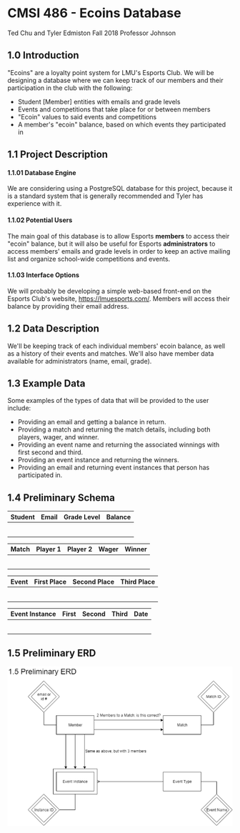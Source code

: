 # CMSI 486 - Ecoins Database
Ted Chu and Tyler Edmiston
Fall 2018
Professor Johnson

## 1.0 Introduction
"Ecoins" are a loyalty point system for LMU's Esports Club. We will be designing a database where we can keep track of our members and their participation in the club with the following:

  - Student [Member] entities with emails and grade levels
  - Events and competitions that take place for or between members
  - "Ecoin" values to said events and competitions
  - A member's "ecoin" balance, based on which events they participated in

## 1.1 Project Description

#### 1.1.01 Database Engine
We are considering using a PostgreSQL database for this project, because it is a standard system that is generally recommended and Tyler has experience with it.
#### 1.1.02 Potential Users
The main goal of this database is to allow Esports **members** to access their "ecoin" balance, but it will also be useful for Esports **administrators** to access members' emails and grade levels in order to keep an active mailing list and organize school-wide competitions and events.
#### 1.1.03 Interface Options
We will probably be developing a simple web-based front-end on the Esports Club's website, https://lmuesports.com/. Members will access their balance by providing their email address.
## 1.2 Data Description
We'll be keeping track of each individual members' ecoin balance, as well as a history of their events and matches. We'll also have member data available for administrators (name, email, grade).
## 1.3 Example Data
Some examples of the types of data that will be provided to the user include: 
 - Providing an email and getting a balance in return.
 - Providing a match and returning the match details, including both players, wager, and winner.
 - Providing an event name and returning the associated winnings with first second and third.
 - Providing an event instance and returning the winners.
 - Providing an email and returning event instances that person has participated in. 
## 1.4 Preliminary Schema
| Student | Email | Grade Level | Balance
| ------ | ------ | ------ | ------ |
|  |  | |
|  |  | |
|  |  | |
|  |  | |
|  |  | |
|  |  | |

| Match | Player 1 | Player 2 | Wager | Winner|
| ------ | ------ | ------ | ------ | ------ |
|  |  | |
|  |  | |
|  |  | |
|  |  | |
|  |  | |
|  |  | |

| Event | First Place | Second Place | Third Place
| ------ | ------ | ------ | ------ |
|  |  | |
|  |  | |
|  |  | |
|  |  | |
|  |  | |
|  |  | |

| Event Instance | First | Second | Third | Date
| ------ | ------ | ------ | ------ | ------ |
|  |  | |
|  |  | |
|  |  | |
|  |  | |
|  |  | |
|  |  | |
## 1.5 Preliminary ERD
![ERD](/images/Prelim-ERD.png)
